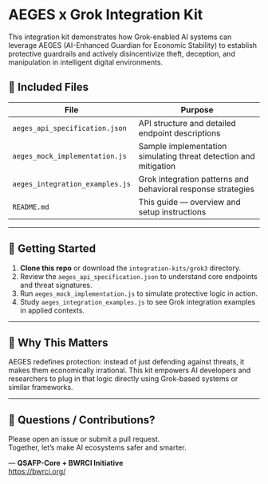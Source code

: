 # AEGES x Grok Integration Kit

This integration kit demonstrates how Grok-enabled AI systems can leverage AEGES (AI-Enhanced Guardian for Economic Stability) to establish protective guardrails and actively disincentivize theft, deception, and manipulation in intelligent digital environments.

## 🔧 Included Files

| File | Purpose |
|------|---------|
| `aeges_api_specification.json` | API structure and detailed endpoint descriptions |
| `aeges_mock_implementation.js` | Sample implementation simulating threat detection and mitigation |
| `aeges_integration_examples.js` | Grok integration patterns and behavioral response strategies |
| `README.md` | This guide — overview and setup instructions |

---

## 🚀 Getting Started

1. **Clone this repo** or download the `integration-kits/grok3` directory.
2. Review the `aeges_api_specification.json` to understand core endpoints and threat signatures.
3. Run `aeges_mock_implementation.js` to simulate protective logic in action.
4. Study `aeges_integration_examples.js` to see Grok integration examples in applied contexts.

---

## 🧠 Why This Matters

AEGES redefines protection: instead of just defending against threats, it makes them economically irrational. This kit empowers AI developers and researchers to plug in that logic directly using Grok-based systems or similar frameworks.

---

## 💬 Questions / Contributions?

Please open an issue or submit a pull request.  
Together, let’s make AI ecosystems safer and smarter.

—
**QSAFP-Core + BWRCI Initiative**  
https://bwrci.org/

